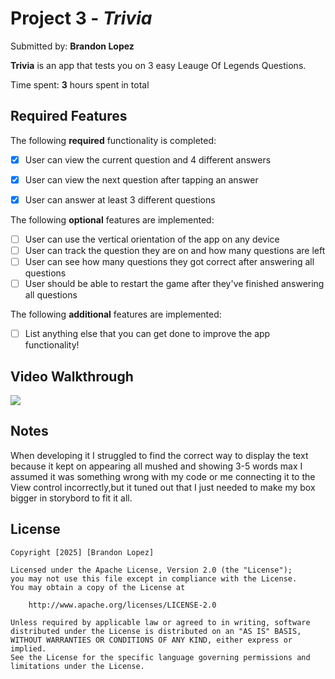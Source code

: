# Project 3 - *Trivia*

Submitted by: **Brandon Lopez**

**Trivia** is an app that tests you on 3 easy Leauge Of Legends Questions. 

Time spent: **3** hours spent in total

## Required Features

The following **required** functionality is completed:

- [x] User can view the current question and 4 different answers
- [x] User can view the next question after tapping an answer
- [x] User can answer at least 3 different questions


The following **optional** features are implemented:

- [ ] User can use the vertical orientation of the app on any device
- [ ] User can track the question they are on and how many questions are left
- [ ] User can see how many questions they got correct after answering all questions
- [ ] User should be able to restart the game after they've finished answering all questions

The following **additional** features are implemented:

- [ ] List anything else that you can get done to improve the app functionality!

## Video Walkthrough

<div>
    <a href="https://www.loom.com/share/d61ba08e8aac4efab700e1567f081d42">
    </a>
    <a href="https://www.loom.com/share/d61ba08e8aac4efab700e1567f081d42">
      <img style="max-width:300px;" src="https://cdn.loom.com/sessions/thumbnails/d61ba08e8aac4efab700e1567f081d42-beca0f41b582f620-full-play.gif">
    </a>
  </div>

## Notes

When developing it I struggled to find the correct way to display the text because it kept on appearing all mushed and showing 3-5 words max I assumed it was something wrong with my code or me connecting it to the View control incorrectly,but it tuned out that I just needed to make my box bigger in storybord to fit it all.

## License

    Copyright [2025] [Brandon Lopez]

    Licensed under the Apache License, Version 2.0 (the "License");
    you may not use this file except in compliance with the License.
    You may obtain a copy of the License at

        http://www.apache.org/licenses/LICENSE-2.0

    Unless required by applicable law or agreed to in writing, software
    distributed under the License is distributed on an "AS IS" BASIS,
    WITHOUT WARRANTIES OR CONDITIONS OF ANY KIND, either express or implied.
    See the License for the specific language governing permissions and
    limitations under the License.
